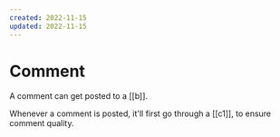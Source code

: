 ```yaml
---
created: 2022-11-15
updated: 2022-11-15
---
```

# Comment

A comment can get posted to a [[b]].

Whenever a comment is posted, it'll first go through a [[c1]], to ensure comment quality.
